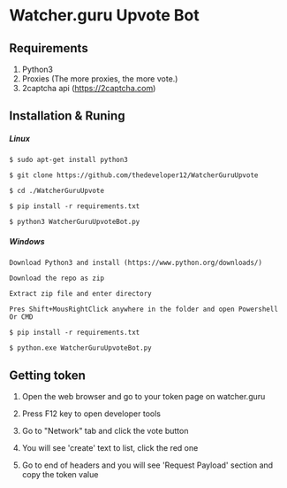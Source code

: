 # Watcher.guru Upvote Bot


## Requirements
1. Python3
2. Proxies (The more proxies, the more vote.)
3. 2captcha api (https://2captcha.com)



## Installation & Runing

##### Linux
`$ sudo apt-get install python3`

`$ git clone https://github.com/thedeveloper12/WatcherGuruUpvote`

`$ cd ./WatcherGuruUpvote`

`$ pip install -r requirements.txt`

`$ python3 WatcherGuruUpvoteBot.py`


##### Windows
`Download Python3 and install (https://www.python.org/downloads/)`

`Download the repo as zip`

`Extract zip file and enter directory`

`Pres Shift+MousRightClick anywhere in the folder and open Powershell Or CMD`

`$ pip install -r requirements.txt`

`$ python.exe WatcherGuruUpvoteBot.py`


## Getting token


1. Open the web browser and go to your token page on watcher.guru

2. Press F12 key to open developer tools

3. Go to "Network" tab and click the vote button 

4. You will see 'create' text to list, click the red one

5. Go to end of headers and you will see 'Request Payload' section and copy the token value



